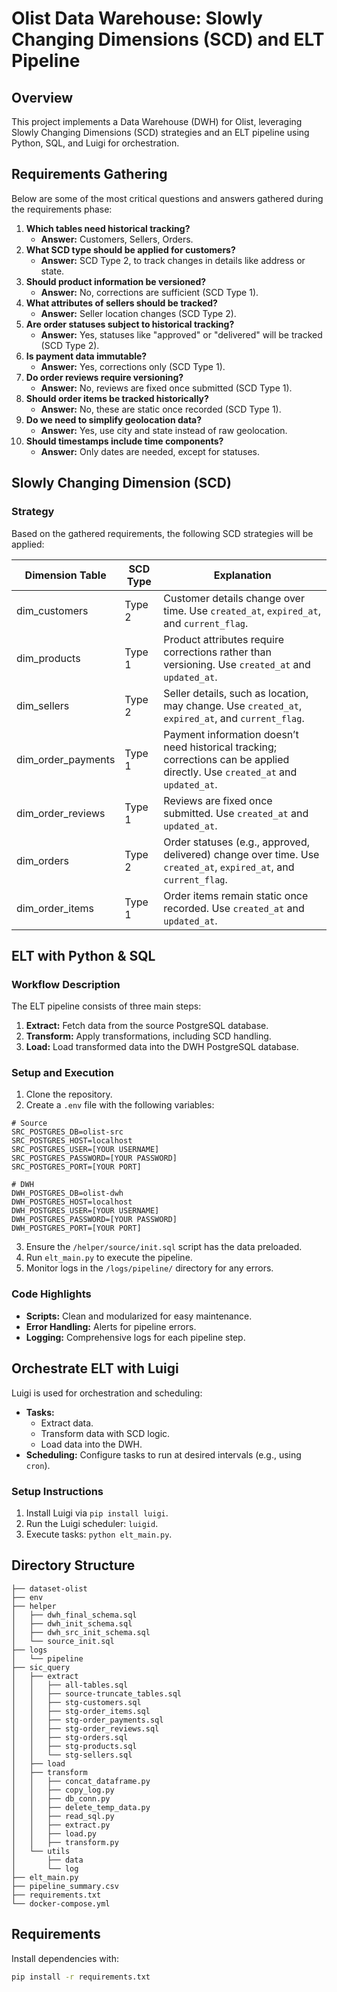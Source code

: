 # Olist Data Warehouse: Slowly Changing Dimensions (SCD) and ELT Pipeline

## Overview
This project implements a Data Warehouse (DWH) for Olist, leveraging Slowly Changing Dimensions (SCD) strategies and an ELT pipeline using Python, SQL, and Luigi for orchestration.

## Requirements Gathering
Below are some of the most critical questions and answers gathered during the requirements phase:

1. **Which tables need historical tracking?**
   - **Answer:** Customers, Sellers, Orders.
2. **What SCD type should be applied for customers?**
   - **Answer:** SCD Type 2, to track changes in details like address or state.
3. **Should product information be versioned?**
   - **Answer:** No, corrections are sufficient (SCD Type 1).
4. **What attributes of sellers should be tracked?**
   - **Answer:** Seller location changes (SCD Type 2).
5. **Are order statuses subject to historical tracking?**
   - **Answer:** Yes, statuses like "approved" or "delivered" will be tracked (SCD Type 2).
6. **Is payment data immutable?**
   - **Answer:** Yes, corrections only (SCD Type 1).
7. **Do order reviews require versioning?**
   - **Answer:** No, reviews are fixed once submitted (SCD Type 1).
8. **Should order items be tracked historically?**
   - **Answer:** No, these are static once recorded (SCD Type 1).
9. **Do we need to simplify geolocation data?**
   - **Answer:** Yes, use city and state instead of raw geolocation.
10. **Should timestamps include time components?**
    - **Answer:** Only dates are needed, except for statuses.

## Slowly Changing Dimension (SCD)
### Strategy
Based on the gathered requirements, the following SCD strategies will be applied:

| Dimension Table      | SCD Type | Explanation                                                                 |
|----------------------|----------|-----------------------------------------------------------------------------|
| dim_customers        | Type 2   | Customer details change over time. Use `created_at`, `expired_at`, and `current_flag`. |
| dim_products         | Type 1   | Product attributes require corrections rather than versioning. Use `created_at` and `updated_at`. |
| dim_sellers          | Type 2   | Seller details, such as location, may change. Use `created_at`, `expired_at`, and `current_flag`. |
| dim_order_payments   | Type 1   | Payment information doesn’t need historical tracking; corrections can be applied directly. Use `created_at` and `updated_at`. |
| dim_order_reviews    | Type 1   | Reviews are fixed once submitted. Use `created_at` and `updated_at`.       |
| dim_orders           | Type 2   | Order statuses (e.g., approved, delivered) change over time. Use `created_at`, `expired_at`, and `current_flag`. |
| dim_order_items      | Type 1   | Order items remain static once recorded. Use `created_at` and `updated_at`. |

## ELT with Python & SQL
### Workflow Description
The ELT pipeline consists of three main steps:
1. **Extract:** Fetch data from the source PostgreSQL database.
2. **Transform:** Apply transformations, including SCD handling.
3. **Load:** Load transformed data into the DWH PostgreSQL database.

### Setup and Execution
1. Clone the repository.
2. Create a `.env` file with the following variables:

```env
# Source
SRC_POSTGRES_DB=olist-src
SRC_POSTGRES_HOST=localhost
SRC_POSTGRES_USER=[YOUR USERNAME]
SRC_POSTGRES_PASSWORD=[YOUR PASSWORD]
SRC_POSTGRES_PORT=[YOUR PORT]

# DWH
DWH_POSTGRES_DB=olist-dwh
DWH_POSTGRES_HOST=localhost
DWH_POSTGRES_USER=[YOUR USERNAME]
DWH_POSTGRES_PASSWORD=[YOUR PASSWORD]
DWH_POSTGRES_PORT=[YOUR PORT]
```

3. Ensure the `/helper/source/init.sql` script has the data preloaded.
4. Run `elt_main.py` to execute the pipeline.
5. Monitor logs in the `/logs/pipeline/` directory for any errors.

### Code Highlights
- **Scripts:** Clean and modularized for easy maintenance.
- **Error Handling:** Alerts for pipeline errors.
- **Logging:** Comprehensive logs for each pipeline step.

## Orchestrate ELT with Luigi
Luigi is used for orchestration and scheduling:
- **Tasks:** 
  - Extract data.
  - Transform data with SCD logic.
  - Load data into the DWH.
- **Scheduling:** Configure tasks to run at desired intervals (e.g., using `cron`).

### Setup Instructions
1. Install Luigi via `pip install luigi`.
2. Run the Luigi scheduler: `luigid`.
3. Execute tasks: `python elt_main.py`.

## Directory Structure
```
├── dataset-olist
├── env
├── helper
│   ├── dwh_final_schema.sql
│   ├── dwh_init_schema.sql
│   ├── dwh_src_init_schema.sql
│   └── source_init.sql
├── logs
│   └── pipeline
├── sic_query
│   ├── extract
│   │   ├── all-tables.sql
│   │   ├── source-truncate_tables.sql
│   │   ├── stg-customers.sql
│   │   ├── stg-order_items.sql
│   │   ├── stg-order_payments.sql
│   │   ├── stg-order_reviews.sql
│   │   ├── stg-orders.sql
│   │   ├── stg-products.sql
│   │   └── stg-sellers.sql
│   ├── load
│   ├── transform
│   │   ├── concat_dataframe.py
│   │   ├── copy_log.py
│   │   ├── db_conn.py
│   │   ├── delete_temp_data.py
│   │   ├── read_sql.py
│   │   ├── extract.py
│   │   ├── load.py
│   │   ├── transform.py
│   └── utils
│       ├── data
│       └── log
├── elt_main.py
├── pipeline_summary.csv
├── requirements.txt
└── docker-compose.yml
```

## Requirements
Install dependencies with:
```bash
pip install -r requirements.txt
```
